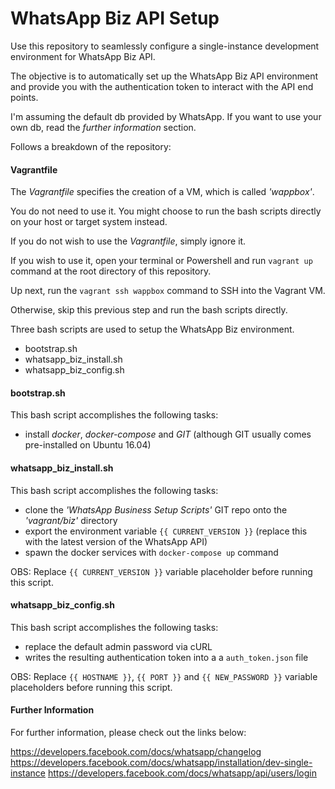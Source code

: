 # WhatsApp Biz API Setup

Use this repository to seamlessly configure a single-instance development environment for WhatsApp Biz API.

The objective is to automatically set up the WhatsApp Biz API environment and provide you with the authentication token
to interact with the API end points.

I'm assuming the default db provided by WhatsApp. If you want to use your own db, read the _further information_ section.

Follows a breakdown of the repository:

#### Vagrantfile

The _Vagrantfile_ specifies the creation of a VM, which is called _'wappbox'_. 

You do not need to use it. You might choose to run the bash scripts directly on your host or target system instead.

If you do not wish to use the _Vagrantfile_, simply ignore it.

If you wish to use it, open your terminal or Powershell and run `vagrant up` command at the root directory of this repository.

Up next, run the `vagrant ssh wappbox` command to SSH into the Vagrant VM.

Otherwise, skip this previous step and run the bash scripts directly.

Three bash scripts are used to setup the WhatsApp Biz environment.

* bootstrap.sh
* whatsapp_biz_install.sh
* whatsapp_biz_config.sh

#### bootstrap.sh

This bash script accomplishes the following tasks:
* install _docker_, _docker-compose_ and _GIT_ (although GIT usually comes pre-installed on Ubuntu 16.04)

#### whatsapp_biz_install.sh

This bash script accomplishes the following tasks:
* clone the _'WhatsApp Business Setup Scripts'_ GIT repo onto the _'vagrant/biz'_ directory 
* export the environment variable `{{ CURRENT_VERSION }}` (replace this with the latest version of the WhatsApp API) 
* spawn the docker services with `docker-compose up` command

OBS: Replace `{{ CURRENT_VERSION }}` variable placeholder before running this script.

#### whatsapp_biz_config.sh

This bash script accomplishes the following tasks:
* replace the default admin password via cURL
* writes the resulting authentication token into a a `auth_token.json` file

OBS: Replace `{{ HOSTNAME }}`, `{{ PORT }}` and `{{ NEW_PASSWORD }}` variable placeholders before running this script.

#### Further Information

For further information, please check out the links below:

https://developers.facebook.com/docs/whatsapp/changelog
https://developers.facebook.com/docs/whatsapp/installation/dev-single-instance
https://developers.facebook.com/docs/whatsapp/api/users/login
